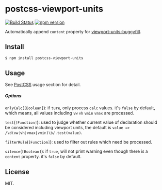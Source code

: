 # postcss-viewport-units

[![Build Status](https://travis-ci.org/springuper/postcss-viewport-units.svg?branch=master)](https://travis-ci.org/springuper/postcss-viewport-units)
[![npm version](https://badge.fury.io/js/postcss-viewport-units.svg)](https://badge.fury.io/js/postcss-viewport-units)

Automatically append `content` property for [viewport-units-buggyfill](https://github.com/rodneyrehm/viewport-units-buggyfill).

## Install

```bash
$ npm install postcss-viewport-units
```

## Usage

See [PostCSS](https://github.com/postcss/postcss#usage) usage section for detail.

##### Options

`onlyCalc`(`[Boolean]`): if `ture`, only process `calc` values. it's `false` by default, which means, all values including `vw` `vh` `vmin` `vmax` are processed.

`test`(`[Function]`): used to judge whether current value of declaration should be considered including viewport units, the default is `value => /\d(vw|vh|vmax|vmin)\b/.test(value)`.

`filterRule`(`[Function]`): used to filter out rules which need be processed.

`silence`(`[Boolean]`): if `true`, will not print warning even though there is a `content` property. it's `false` by default.

## License

MIT.
